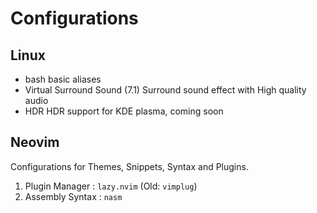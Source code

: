 # **Configurations**
## Linux
- bash
    basic aliases
- Virtual Surround Sound (7.1)
    Surround sound effect with High quality audio
- HDR
    HDR support for KDE plasma, coming soon

## Neovim
Configurations for Themes, Snippets, Syntax and Plugins.
1. Plugin Manager   : `lazy.nvim` (Old: `vimplug`)
2. Assembly Syntax  : `nasm`

